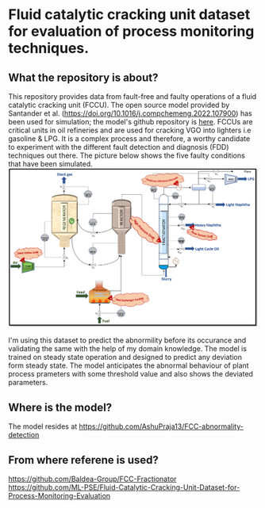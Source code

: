 # Fluid catalytic cracking unit dataset for evaluation of process monitoring techniques.

## What the repository is about?
This repository provides data from fault-free and faulty operations of a fluid catalytic cracking unit (FCCU). The open source model provided by Santander et al. (https://doi.org/10.1016/j.compchemeng.2022.107900) has been used for simulation; the model's github repository is [here](https://github.com/Baldea-Group/FCC-Fractionator). FCCUs are critical units in oil refineries and are used for cracking VGO into lighters i.e gasoline & LPG. It is a complex process and therefore, a worthy candidate to experiment with the different fault detection and diagnosis (FDD) techniques out there. The picture below shows the five faulty conditions that have been simulated.
![](/Faults_PFD.png)

I'm using this dataset to predict the abnormility before its occurance and validating the same with the help of my domain knowledge.
The model is trained on steady state operation and designed to predict any deviation form steady state. The model anticipates the abnormal behaviour of plant process prameters with some threshold value and also shows the deviated parameters.

## Where is the model?
The model resides at https://github.com/AshuPraja13/FCC-abnormality-detection

## From where referene is used?
https://github.com/Baldea-Group/FCC-Fractionator<br>
https://github.com/ML-PSE/Fluid-Catalytic-Cracking-Unit-Dataset-for-Process-Monitoring-Evaluation
